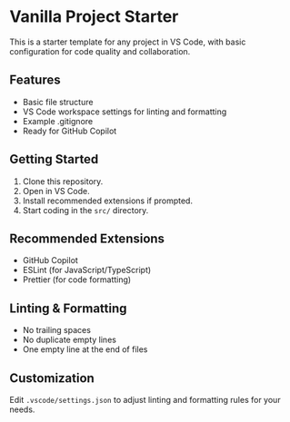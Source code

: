 # Vanilla Project Starter

This is a starter template for any project in VS Code, with basic configuration for code quality and collaboration.

## Features

- Basic file structure
- VS Code workspace settings for linting and formatting
- Example .gitignore
- Ready for GitHub Copilot

## Getting Started

1. Clone this repository.
2. Open in VS Code.
3. Install recommended extensions if prompted.
4. Start coding in the `src/` directory.

## Recommended Extensions

- GitHub Copilot
- ESLint (for JavaScript/TypeScript)
- Prettier (for code formatting)

## Linting & Formatting

- No trailing spaces
- No duplicate empty lines
- One empty line at the end of files

## Customization

Edit `.vscode/settings.json` to adjust linting and formatting rules for your needs.
